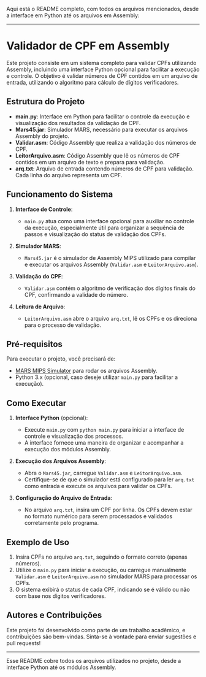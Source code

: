 Aqui está o README completo, com todos os arquivos mencionados, desde a interface em Python até os arquivos em Assembly:

---

# Validador de CPF em Assembly

Este projeto consiste em um sistema completo para validar CPFs utilizando Assembly, incluindo uma interface Python opcional para facilitar a execução e controle. O objetivo é validar números de CPF contidos em um arquivo de entrada, utilizando o algoritmo para cálculo de dígitos verificadores.

## Estrutura do Projeto

- **main.py**: Interface em Python para facilitar o controle da execução e visualização dos resultados da validação de CPF.
- **Mars45.jar**: Simulador MARS, necessário para executar os arquivos Assembly do projeto.
- **Validar.asm**: Código Assembly que realiza a validação dos números de CPF.
- **LeitorArquivo.asm**: Código Assembly que lê os números de CPF contidos em um arquivo de texto e prepara para validação.
- **arq.txt**: Arquivo de entrada contendo números de CPF para validação. Cada linha do arquivo representa um CPF.

## Funcionamento do Sistema

1. **Interface de Controle**:
   - `main.py` atua como uma interface opcional para auxiliar no controle da execução, especialmente útil para organizar a sequência de passos e visualização do status de validação dos CPFs.

2. **Simulador MARS**:
   - `Mars45.jar` é o simulador de Assembly MIPS utilizado para compilar e executar os arquivos Assembly (`Validar.asm` e `LeitorArquivo.asm`).

3. **Validação do CPF**:
   - `Validar.asm` contém o algoritmo de verificação dos dígitos finais do CPF, confirmando a validade do número.

4. **Leitura de Arquivo**:
   - `LeitorArquivo.asm` abre o arquivo `arq.txt`, lê os CPFs e os direciona para o processo de validação.

## Pré-requisitos

Para executar o projeto, você precisará de:
- [MARS MIPS Simulator](http://courses.missouristate.edu/kenvollmar/mars/) para rodar os arquivos Assembly.
- Python 3.x (opcional, caso deseje utilizar `main.py` para facilitar a execução).

## Como Executar

1. **Interface Python** (opcional):
   - Execute `main.py` com `python main.py` para iniciar a interface de controle e visualização dos processos.
   - A interface fornece uma maneira de organizar e acompanhar a execução dos módulos Assembly.

2. **Execução dos Arquivos Assembly**:
   - Abra o `Mars45.jar`, carregue `Validar.asm` e `LeitorArquivo.asm`.
   - Certifique-se de que o simulador está configurado para ler `arq.txt` como entrada e execute os arquivos para validar os CPFs.

3. **Configuração do Arquivo de Entrada**:
   - No arquivo `arq.txt`, insira um CPF por linha. Os CPFs devem estar no formato numérico para serem processados e validados corretamente pelo programa.

## Exemplo de Uso

1. Insira CPFs no arquivo `arq.txt`, seguindo o formato correto (apenas números).
2. Utilize o `main.py` para iniciar a execução, ou carregue manualmente `Validar.asm` e `LeitorArquivo.asm` no simulador MARS para processar os CPFs.
3. O sistema exibirá o status de cada CPF, indicando se é válido ou não com base nos dígitos verificadores.

## Autores e Contribuições

Este projeto foi desenvolvido como parte de um trabalho acadêmico, e contribuições são bem-vindas. Sinta-se à vontade para enviar sugestões e pull requests!

--- 

Esse README cobre todos os arquivos utilizados no projeto, desde a interface Python até os módulos Assembly.
